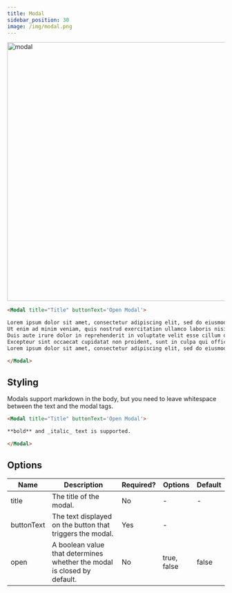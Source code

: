 ```yaml
---
title: Modal
sidebar_position: 30
image: /img/modal.png
---
```


<img src="/img/modal.png" alt="modal" width="600"/>

```markdown
<Modal title="Title" buttonText='Open Modal'> 

Lorem ipsum dolor sit amet, consectetur adipiscing elit, sed do eiusmod tempor incididunt ut labore et dolore magna aliqua. 
Ut enim ad minim veniam, quis nostrud exercitation ullamco laboris nisi ut aliquip ex ea commodo consequat. 
Duis aute irure dolor in reprehenderit in voluptate velit esse cillum dolore eu fugiat nulla pariatur. 
Excepteur sint occaecat cupidatat non proident, sunt in culpa qui officia deserunt mollit anim id est laborum.
Lorem ipsum dolor sit amet, consectetur adipiscing elit, sed do eiusmod tempor incididunt ut labore et dolore magna aliqua. 

</Modal>
```

## Styling

Modals support markdown in the body, but you need to leave whitespace between the text and the modal tags. 

```markdown
<Modal title="Title" buttonText='Open Modal'>

**bold** and _italic_ text is supported.

</Modal>
```

## Options

| Name       | Description | Required? | Options | Default|
| ---------- | ----------- | --------- |---------| -------|
| title      | The title of the modal. | No | -| -
| buttonText | The text displayed on the button that triggers the modal. | Yes | - 
| open       | A boolean value that determines whether the modal is closed by default. | No | true, false | false

